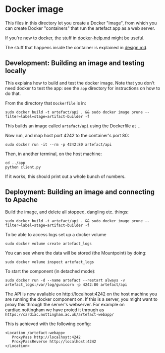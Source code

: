 # Docker image

This files in this directory let you create a Docker "image", from which you can create Docker "containers" that run the artefact app as a web server.

If you're new to docker, the stuff in [docker-help.md](./docker-help.md) might be useful.

The stuff that happens inside the container is explained in [design.md](./design.md).

## Development: Building an image and testing locally

This explains how to build and test the docker image.
Note that you don't need docker to test the app: see the `app` directory for instructions on how to do that.

From the directory that `Dockerfile` is in:
```
sudo docker build -t artefact/api . && sudo docker image prune --filter=label=stage=artifact-builder -f
```
This builds an image called `artefact/api` using the Dockerfile at `.`.

Now run, and map host port 4242 to the container's port 80:
```
sudo docker run -it --rm -p 4242:80 artefact/api
```

Then, in another terminal, on the host machine:
```
cd ../app
python client.py
```
If it works, this should print out a whole bunch of numbers.

## Deployment: Building an image and connecting to Apache

Build the image, and delete all stopped, dangling etc. things:

```
sudo docker build -t artefact/api . && sudo docker image prune --filter=label=stage=artifact-builder -f
```

To be able to access logs set up a docker volume
```
sudo docker volume create artefact_logs
```

You can see where the data will be stored (the Mountpoint) by doing:
```
sudo docker volume inspect artefact_logs
```

To start the component (in detached mode):
```
sudo docker run -d --name artefact --restart always -v artefact_logs:/var/log/gunicorn -p 4242:80 artefact/api
```

The API is now avaliable on http://localhost:4242 on the host machine you are running the docker component on. If this is a server, you might want to proxy this through the server's webserver. For example on cardiac.nottingham we have proied it through as `https://cardiac.nottingham.ac.uk/artefact-webapp/`

This is achieved with the following config:
```
<Location /artefact-webapp>
   ProxyPass http://localhost:4242
   ProxyPassReverse http://localhost:4242
</Location>
